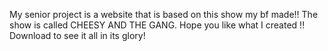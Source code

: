 My senior project is a website that is based on this show my bf made!! The show is called CHEESY AND THE GANG. Hope you like what I created !!
Download to see it all in its glory!
